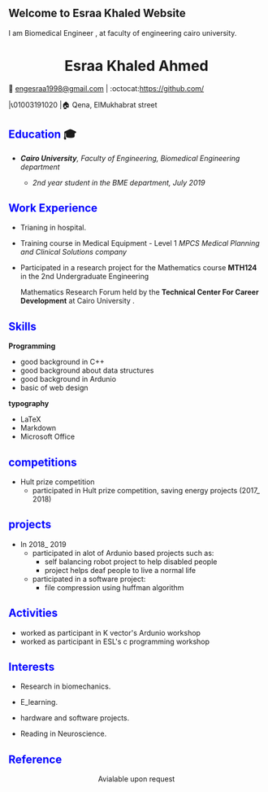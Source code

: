 ## Welcome to Esraa Khaled Website
I am Biomedical Engineer , at faculty of engineering cairo university.

# <center>Esraa **Khaled Ahmed**
 :email: engesraa1998@gmail.com | :octocat:https://github.com/
 
 |:telephone_receiver:01003191020 |:house: Qena, ElMukhabrat street


## **<span style ="color:blue">Education**          :mortar_board:
- *__Cairo University__, Faculty of Engineering, Biomedical Engineering department*


   - *2nd year student in the BME department, July 2019*


## <span style ="color:blue">**Work Experience**</span>


- Trianing in hospital.


- Training course in Medical Equipment - Level 1 *MPCS Medical Planning and Clinical Solutions company*



- Participated in a research project for the Mathematics course **MTH124** in the 2nd Undergraduate Engineering 

     Mathematics Research Forum held by the **Technical Center For Career Development**  at Cairo University .


## <span style ="color:blue">**Skills**</span>

  **Programming**



- good background in C++
- good background about data structures
- good background in Ardunio
- basic of web design  


**typography** 


- LaTeX 
- Markdown 
- Microsoft Office

## <span style ="color:blue"> **competitions**

  - Hult prize competition 
    - participated in Hult prize competition, saving energy projects (2017_ 2018) 


## <span style ="color:blue"> **projects**
- In 2018_ 2019
    - participated in alot of Ardunio based projects such as:
        - self balancing robot project to help disabled people 
        - project helps deaf people to live a normal life
    - participated in a software project: 
        - file compression using huffman algorithm

## <span style ="color:blue"> **Activities**

- worked as participant in K vector's Ardunio workshop
- worked as participant in ESL's c programming workshop
## **<span style ="color:blue">Interests**
- Research in biomechanics.

- E_learning.

- hardware and software projects.

- Reading in Neuroscience.

## <span style ="color:blue"> **Reference**
<center> Avialable upon request</center>
 

